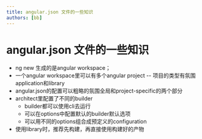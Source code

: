 ```yaml
---
title: angular.json 文件的一些知识
authors: [bb]
---
```


# angular.json 文件的一些知识

- ng new 生成的是angular workspace；
- 一个angular workspace里可以有多个angular project
  -- 项目的类型有氛围application和library
- angular.json的配置可以粗略的氛围全局和project-specific的两个部分
- architect里配置了不同的builder
  - builder都可以使用cli去运行
  - 可以在options中配置默认的builder默认选项
  - 可以用不同的options组合成预定义的configuration
- 使用library时，推荐先构建，再直接使用构建好的产物
